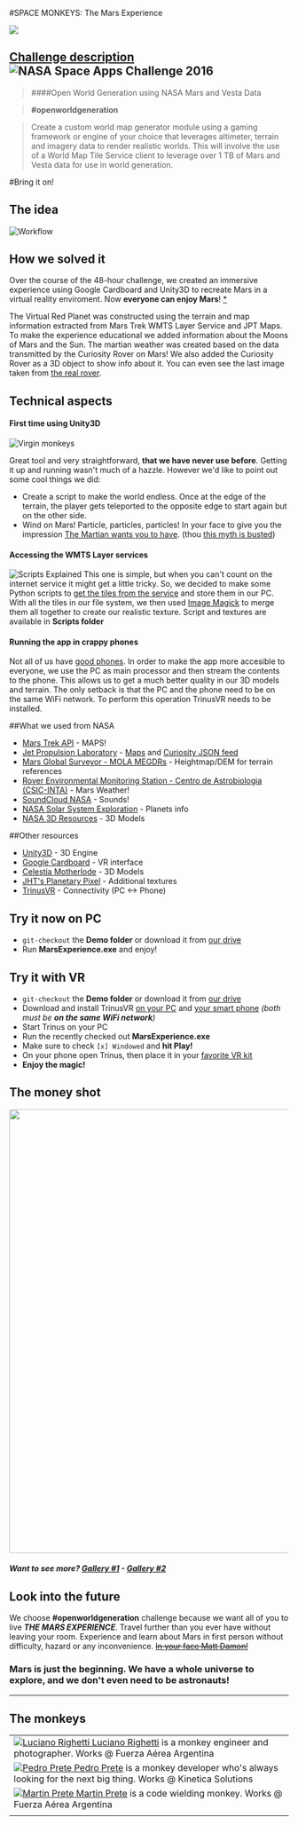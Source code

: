 #SPACE MONKEYS: The Mars Experience 

<img src="http://i.imgur.com/1d71AMV.png" />

## [Challenge description](https://2016.spaceappschallenge.org/challenges/solar-system/open-world-generation-using-nasa-mars-and-vesta-data) ![NASA Space Apps Challenge 2016](http://i.imgur.com/0xwKStM.png)

> ####Open World Generation using NASA Mars and Vesta Data

> **#openworldgeneration**

> Create a custom world map generator module using a gaming framework or engine of your choice that leverages altimeter, terrain and imagery data to render realistic worlds.  This will involve the use of a World Map Tile Service client to leverage over 1 TB of Mars and Vesta data for use in world generation.

#Bring it on!

## The idea

![Workflow](http://i.imgur.com/TWVXP8Z.png "Workflow")

## How we solved it

Over the course of the 48-hour challenge, we created an immersive experience using Google Cardboard and Unity3D to recreate Mars in a virtual reality enviroment. Now **everyone can enjoy Mars**! [*](http://i.imgur.com/BT9tNyH.jpg)

The Virtual Red Planet was constructed using the terrain and map information extracted from Mars Trek WMTS Layer Service and JPT Maps. To make the experience educational we added information about the Moons of Mars and the Sun. The martian weather was created based on the data transmitted by the Curiosity Rover on Mars! We also added the Curiosity Rover as a 3D object to show info about it. You can even see the last image taken from [the real rover](http://i.imgur.com/SF302fs.jpg).

## Technical aspects

#### First time using Unity3D

![Virgin monkeys](http://i.imgur.com/tYUHLKh.jpg)

Great tool and very straightforward, **that we have never use before**. Getting it up and running wasn't much of a hazzle. However we'd like to point out some cool things we did:
- Create a script to make the world endless. Once at the edge of the terrain, the player gets teleported to the opposite edge to start again but on the other side.
- Wind on Mars! Particle, particles, particles! In your face to give you the impression [The Martian wants you to have](http://i.imgur.com/YPsCcZh.webm). (thou [this myth is busted](http://www.nasa.gov/feature/goddard/the-fact-and-fiction-of-martian-dust-storms))


#### Accessing the WMTS Layer services

![Scripts Explained](http://i.imgur.com/2oiu5wt.png)
This one is simple, but when you can't count on the internet service it might get a little tricky. So, we decided to make some Python scripts to [get the tiles from the service](https://i.imgflip.com/139xde.jpg) and store them in our PC. With all the tiles in our file system, we then used [Image Magick](https://www.imagemagick.org/) to merge them all together to create our realistic texture. Script and textures are available in **Scripts folder**

#### Running the app in crappy phones

Not all of us have [good phones](http://i.imgur.com/KGNwFN9.jpg). In order to make the app more accesible to everyone, we use the PC as main processor and then stream the contents to the phone. This allows us to get a much better quality in our 3D models and terrain. The only setback is that the PC and the phone need to be on the same WiFi network. To perform this operation TrinusVR needs to be installed.

##What we used from NASA

- [Mars Trek API](https://api.nasa.gov/mars-wmts/catalog/) - MAPS!
- [Jet Propulsion Laboratory](http://jpl.nasa.gov/) - [Maps](http://maps.jpl.nasa.gov/) and [Curiosity JSON feed](http://mars.jpl.nasa.gov/msl-raw-images/image/image_manifest.json)
- [Mars Global Surveyor - MOLA MEGDRs](http://pds-geosciences.wustl.edu/missions/mgs/megdr.html) - Heightmap/DEM for terrain references
- [Rover Environmental Monitoring Station - Centro de Astrobiologia (CSIC-INTA)](http://marsweather.ingenology.com/) - Mars Weather!
- [SoundCloud NASA](https://soundcloud.com/nasa) - Sounds!
- [NASA Solar System Exploration](https://solarsystem.nasa.gov/) - Planets info
- [NASA 3D Resources](http://nasa3d.arc.nasa.gov/) - 3D Models

##Other resources

- [Unity3D](https://unity3d.com/) - 3D Engine
- [Google Cardboard](https://www.google.com/get/cardboard/) - VR interface
- [Celestia Motherlode](http://www.celestiamotherlode.net/catalog/marsmoons.php) - 3D Models
- [JHT's Planetary Pixel](http://planetpixelemporium.com/mars.html) - Additional textures
- [TrinusVR](http://trinusvr.com/) - Connectivity (PC <-> Phone)


## Try it now on PC
 - `git-checkout` the **Demo folder** or download it from [our drive](https://drive.google.com/drive/u/0/folders/0B6HqfNqiajKVRVkzN1Y0SFhISXc)
 - Run **MarsExperience.exe** and enjoy!

## Try it with VR
 - `git-checkout` the **Demo folder** or download it from [our drive](https://drive.google.com/drive/u/0/folders/0B6HqfNqiajKVRVkzN1Y0SFhISXc)
 - Download and install TrinusVR [on your PC](http://trinusvr.com/) and [your smart phone](https://play.google.com/store/apps/details?id=com.loxai.trinus.test&hl=es_419) _(both must be **on the same WiFi network**)_
 - Start Trinus on your PC
 - Run the recently checked out **MarsExperience.exe**
 - Make sure to check `[x] Windowed` and **hit Play!**
 - On your phone open Trinus, then place it in your [favorite VR kit](https://www.google.com/get/cardboard/)
 - **Enjoy the magic!**

## The money shot

<img src="http://i.imgur.com/F4MwGhs.jpg" width="800" />

##### Want to see more? [Gallery #1](http://imgur.com/a/euFz9) - [Gallery #2](http://imgur.com/a/B9t2J)

## Look into the future 

We choose **#openworldgeneration** challenge because we want all of you to live ***THE MARS EXPERIENCE***. Travel further than you ever have without leaving your room. Experience and learn about Mars in first person without difficulty, hazard or any inconvenience. ~~[In your face Matt Damon!](http://i.imgur.com/4zw8u9M.jpg)~~

### Mars is just the beginning. We have a whole universe to explore, and we don't even need to be astronauts!

___

## The monkeys

|   |
|---|
| <a href="mailto:lucianorighetti@gmail.com">![Luciano Righetti](http://i.imgur.com/Sowv9wH.png "Luciano") Luciano Righetti</a> is a monkey engineer and photographer. Works @ Fuerza Aérea Argentina |
| <a href="mailto:pmprete@gmail.com">![Pedro Prete](http://i.imgur.com/Sowv9wH.png "Pedro") Pedro Prete</a> is a monkey developer who's always looking for the next big thing. Works @ Kinetica Solutions |
| <a href="mailto:martinprete@gmail.com">![Martin Prete](http://i.imgur.com/Sowv9wH.png "Martin") Martin Prete</a> is a code wielding monkey. Works @ Fuerza Aérea Argentina |
|   |
